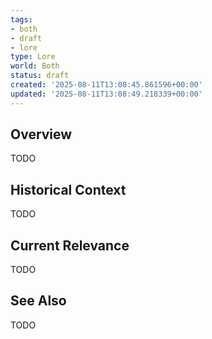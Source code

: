 ```yaml
---
tags:
- both
- draft
- lore
type: Lore
world: Both
status: draft
created: '2025-08-11T13:08:45.861596+00:00'
updated: '2025-08-11T13:08:49.218339+00:00'
---
```



## Overview

TODO
## Historical Context

TODO
## Current Relevance

TODO
## See Also

TODO
